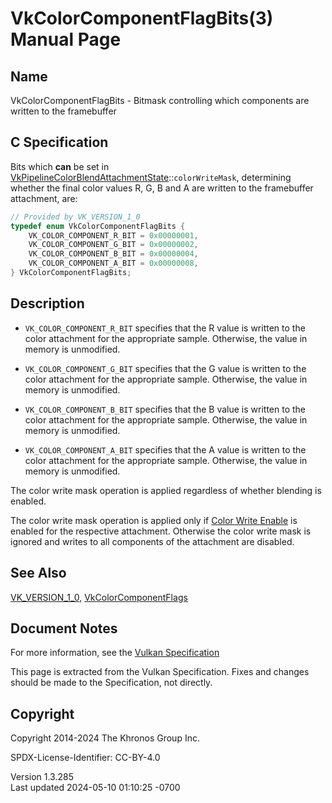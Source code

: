# VkColorComponentFlagBits(3) Manual Page

## Name

VkColorComponentFlagBits - Bitmask controlling which components are
written to the framebuffer



## <a href="#_c_specification" class="anchor"></a>C Specification

Bits which **can** be set in
[VkPipelineColorBlendAttachmentState](https://registry.khronos.org/vulkan/specs/1.3-extensions/man/html/VkPipelineColorBlendAttachmentState.html)::`colorWriteMask`,
determining whether the final color values R, G, B and A are written to
the framebuffer attachment, are:

``` c
// Provided by VK_VERSION_1_0
typedef enum VkColorComponentFlagBits {
    VK_COLOR_COMPONENT_R_BIT = 0x00000001,
    VK_COLOR_COMPONENT_G_BIT = 0x00000002,
    VK_COLOR_COMPONENT_B_BIT = 0x00000004,
    VK_COLOR_COMPONENT_A_BIT = 0x00000008,
} VkColorComponentFlagBits;
```

## <a href="#_description" class="anchor"></a>Description

- `VK_COLOR_COMPONENT_R_BIT` specifies that the R value is written to
  the color attachment for the appropriate sample. Otherwise, the value
  in memory is unmodified.

- `VK_COLOR_COMPONENT_G_BIT` specifies that the G value is written to
  the color attachment for the appropriate sample. Otherwise, the value
  in memory is unmodified.

- `VK_COLOR_COMPONENT_B_BIT` specifies that the B value is written to
  the color attachment for the appropriate sample. Otherwise, the value
  in memory is unmodified.

- `VK_COLOR_COMPONENT_A_BIT` specifies that the A value is written to
  the color attachment for the appropriate sample. Otherwise, the value
  in memory is unmodified.

The color write mask operation is applied regardless of whether blending
is enabled.

The color write mask operation is applied only if <a
href="https://registry.khronos.org/vulkan/specs/1.3-extensions/html/vkspec.html#framebuffer-color-write-enable"
target="_blank" rel="noopener">Color Write Enable</a> is enabled for the
respective attachment. Otherwise the color write mask is ignored and
writes to all components of the attachment are disabled.

## <a href="#_see_also" class="anchor"></a>See Also

[VK_VERSION_1_0](https://registry.khronos.org/vulkan/specs/1.3-extensions/man/html/VK_VERSION_1_0.html),
[VkColorComponentFlags](https://registry.khronos.org/vulkan/specs/1.3-extensions/man/html/VkColorComponentFlags.html)

## <a href="#_document_notes" class="anchor"></a>Document Notes

For more information, see the <a
href="https://registry.khronos.org/vulkan/specs/1.3-extensions/html/vkspec.html#VkColorComponentFlagBits"
target="_blank" rel="noopener">Vulkan Specification</a>

This page is extracted from the Vulkan Specification. Fixes and changes
should be made to the Specification, not directly.

## <a href="#_copyright" class="anchor"></a>Copyright

Copyright 2014-2024 The Khronos Group Inc.

SPDX-License-Identifier: CC-BY-4.0

Version 1.3.285  
Last updated 2024-05-10 01:10:25 -0700

